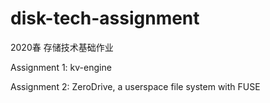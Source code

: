# disk-tech-assignment

2020春 存储技术基础作业

Assignment 1: kv-engine

Assignment 2: ZeroDrive, a userspace file system with FUSE

